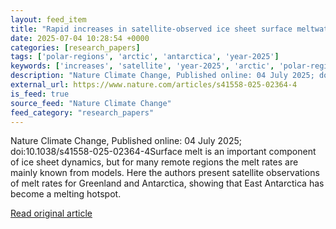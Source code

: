 ```yaml
---
layout: feed_item
title: "Rapid increases in satellite-observed ice sheet surface meltwater production"
date: 2025-07-04 10:28:54 +0000
categories: [research_papers]
tags: ['polar-regions', 'arctic', 'antarctica', 'year-2025']
keywords: ['increases', 'satellite', 'year-2025', 'arctic', 'polar-regions', 'rapid', 'antarctica']
description: "Nature Climate Change, Published online: 04 July 2025; doi:10"
external_url: https://www.nature.com/articles/s41558-025-02364-4
is_feed: true
source_feed: "Nature Climate Change"
feed_category: "research_papers"
---
```


Nature Climate Change, Published online: 04 July 2025; doi:10.1038/s41558-025-02364-4Surface melt is an important component of ice sheet dynamics, but for many remote regions the melt rates are mainly known from models. Here the authors present satellite observations of melt rates for Greenland and Antarctica, showing that East Antarctica has become a melting hotspot.

[Read original article](https://www.nature.com/articles/s41558-025-02364-4)
